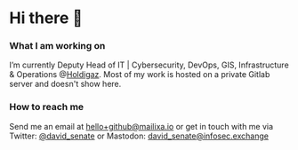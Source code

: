 # Hi there 👋

### What I am working on
I’m currently Deputy Head of IT | Cybersecurity, DevOps, GIS, Infrastructure & Operations @[Holdigaz](https://www.holdigaz.ch).
Most of my work is hosted on a private Gitlab server and doesn't show here.

### How to reach me
Send me an email at hello+github@mailixa.io or get in touch with me via Twitter: [@david_senate](https://twitter.com/david_senate) or Mastodon: [david_senate@infosec.exchange](https://infosec.exchange/@david_senate)

<!--
**DaveLeonard/DaveLeonard** is a ✨ _special_ ✨ repository because its `README.md` (this file) appears on your GitHub profile.

Here are some ideas to get you started:

- 🔭 I’m currently working on ...
- 🌱 I’m currently learning ...
- 👯 I’m looking to collaborate on ...
- 🤔 I’m looking for help with ...
- 💬 Ask me about ...
- 📫 How to reach me: ...
- 😄 Pronouns: ...
- ⚡ Fun fact: ...
-->
